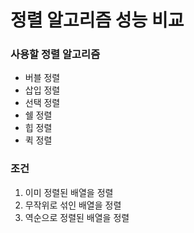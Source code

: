 # 정렬 알고리즘 성능 비교
### 사용할 정렬 알고리즘
* 버블 정렬
* 삽입 정렬
* 선택 정렬
* 쉘 정렬
* 힙 정렬
* 퀵 정렬

### 조건
1. 이미 정렬된 배열을 정렬
2. 무작위로 섞인 배열을 정렬
3. 역순으로 정렬된 배열을 정렬

